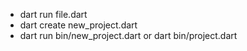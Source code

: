 
- dart run file.dart
- dart create new_project.dart
- dart run bin/new_project.dart or dart bin/project.dart
